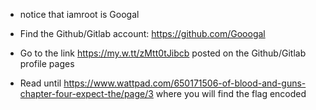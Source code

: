 * notice that iamroot is Googal

* Find the Github/Gitlab account: https://github.com/Gooogal 

* Go to the link https://my.w.tt/zMtt0tJibcb posted on the Github/Gitlab profile pages

* Read until https://www.wattpad.com/650171506-of-blood-and-guns-chapter-four-expect-the/page/3 where you will find the flag encoded

